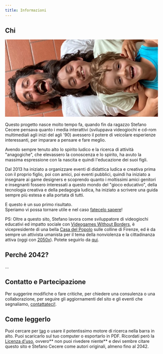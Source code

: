 ```yaml
---
title: Informazioni
---
```

## Chi

![](../ludosofia/libro/_img/foto_autori.webp)

Questo progetto nasce molto tempo fa, quando fin da ragazzo Stefano Cecere pensava quanto i media interattivi (sviluppava videogiochi e cd-rom multimediali agli inizi del agli '90) avessero il potere di veicolare esperienze interessanti, per imparare a pensare e fare meglio.  

Avendo sempre tenuto alto lo spirito ludico e la ricerca di attività "anagogiche", che elevassero la conoscenza e lo spirito, ha avuto la massima espressione con la nascita e quindi l'educazione dei suoi figli.

Dal 2013 ha iniziato a organizzare eventi di didattica ludica e creativa prima con il proprio figlio, poi con amici, poi eventi pubblici, quindi ha iniziato a insegnare ai game designers e scoprendo quanto i moltissimi amici genitori e insegnanti fossero interessati a questo mondo del "gioco educativo", della tecnologia creativa e della pedagogia ludica, ha iniziato a scrivere una guida sempre più estesa e alla portata di tutti.

E questo è un suo primo risultato.  
Speriamo vi possa tornare utile e nel caso [fatecelo sapere](contact.md)!

PS: Oltre a questo sito, Stefano lavora come sviluppatore di videogiochi educativi ed impatto sociale con [Videogames Without Borders](https://vgwb.org), è vicepresidente di una bella [Casa del Popolo](https://cdp.settignano.org) sulle colline di Firenze, ed è da sempre un attivista umanista per il tema della nonviolenza e la cittadinanza attiva (oggi con [2050x](https://2050x.org)). Potete seguirlo da [qui](https://cecere.xyz).

## Perché 2042?
...

## Contatto e Partecipazione
Per suggerire modifiche o fare critiche, per chiedere una consulenza o una collaborazione, per seguire gli aggiornamenti del sito e gli eventi che segnaliamo, [contattateci!](contact.md).

## Come leggerlo
Puoi cercare per [tag](../played/tags.md) o usare il potentissimo motore di ricerca nella barra in alto. Puoi scaricarlo sul tuo computer o esportarlo in PDF. Ricordati però la [Licenza d'uso](license.md), ovvero** non puoi rivedere niente** e devi sembre citare questo sito e Stefano Cecere come autori originali, almeno fino al 2042.
